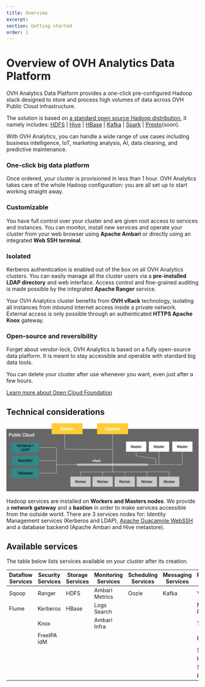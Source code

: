```yaml
---
title: Overview
excerpt:
section: Getting started
order: 1
---
```


# Overview of OVH Analytics Data Platform

OVH Analytics Data Platform provides a one-click pre-configured Hadoop stack designed
to store and process high volumes of data across OVH Public Cloud
infrastructure.

The solution is based on [a standard open source Hadoop distribution](https://hortonworks.com/products/data-platforms/hdp/),
it namely includes:
  [HDFS](https://hortonworks.com/apache/hdfs/)
| [Hive](https://hortonworks.com/apache/hive/)
| [HBase](https://hortonworks.com/apache/hbase/)
| [Kafka](https://hortonworks.com/apache/kafka/)
| [Spark](https://hortonworks.com/apache/spark/)
| [Presto](https://prestodb.io/)(soon).

With OVH Analytics, you can handle a wide range of use cases including
business intelligence, IoT, marketing analysis, AI, data cleaning, and
predictive maintenance.

### One-click big data platform

Once ordered, your cluster is provisioned in less than 1 hour. OVH
Analytics takes care of the whole Hadoop configuration: you are all
set up to start working straight away.

### Customizable

You have full control over your cluster and are given root access to
services and instances. You can monitor, install new services and
operate your cluster from your web browser using **Apache Ambari** or
directly using an integrated **Web SSH terminal**.

### Isolated

Kerberos authentication is enabled out of the box on all OVH Analytics
clusters. You can easily manage all the cluster users via a
**pre-installed LDAP directory** and web interface. Access control and
fine-grained auditing is made possible by the integrated **Apache
Ranger** service.

Your OVH Analytics cluster benefits from **OVH vRack** technology,
isolating all instances from inbound internet access inside a private
network. External access is only possible through an authenticated
**HTTPS Apache Knox** gateway.

### Open-source and reversibility

Forget about vendor-lock, OVH Analytics is based on a fully
open-source data platform. It is meant to stay accessible and operable with standard big data tools.

You can delete your cluster after use whenever you want, even just after
a few hours.

[Learn more about Open Cloud Foundation](https://open-cloud-foundation.org/>)

## Technical considerations

![Generic schema of your cluster](images/analytics_schema.png)

Hadoop services are installed on **Workers and Masters nodes**. We
provide a **network gateway** and a **bastion** in order to make
services accessible from the outside world. There are 3 services nodes
for: Identity Management services (Kerberos and LDAP), [Apache Guacamole
WebSSH](https://guacamole.apache.org/) and a database backend
(Apache Ambari and Hive metastore).

## Available services

The table below lists services available on your cluster after its
creation.

| Dataflow Services   | Security Services   | Storage Services | Monitoring Services  | Scheduling Services  | Messaging Services  | Processing Services
----------------------|---------------------|------------------|----------------------|----------------------|---------------------|---------------------
| Sqoop               | Ranger              | HDFS             | Ambari Metrics       | Oozie                | Kafka               | YARN        
| Flume               | Kerberos            | HBase            | Logs Search          |                      |                     | Map Reduce 2
|                     | Knox                |                  | Ambari Infra         |                      |                     | Tez
|                     | FreeIPA idM         |                  |                      |                      |                     | Pig
|                     |                     |                  |                      |                      |                     | Slider
|                     |                     |                  |                      |                      |                     | Hive   
|                     |                     |                  |                      |                      |                     | Spark  
|                     |                     |                  |                      |                      |                     | Presto
